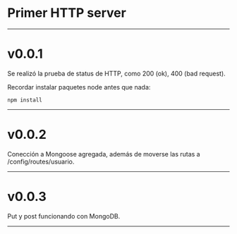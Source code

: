 # Primer HTTP server
---
# v0.0.1  
Se realizó la prueba de status de HTTP, como 200 (ok),
400 (bad request).

Recordar instalar paquetes node antes que nada:
```
npm install
```
---
# v0.0.2  
Conección a Mongoose agregada, además de moverse las rutas a /config/routes/usuario.

---
# v0.0.3  
Put y post funcionando con MongoDB.  

---

